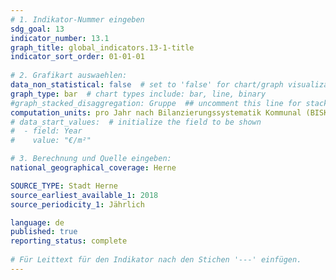 ```yaml
---
# 1. Indikator-Nummer eingeben 
sdg_goal: 13
indicator_number: 13.1
graph_title: global_indicators.13-1-title
indicator_sort_order: 01-01-01
 
# 2. Grafikart auswaehlen: 
data_non_statistical: false  # set to 'false' for chart/graph visualization 
graph_type: bar  # chart types include: bar, line, binary 
#graph_stacked_disaggregation: Gruppe  ## uncomment this line for stacked bars. eplace 'Geschlecht' with the field of aggregation. 
computation_units: pro Jahr nach Bilanzierungssystematik Kommunal (BISKO) (in 1.000 Tonnen)
# data_start_values:  # initialize the field to be shown  
#  - field: Year
#    value: "€/m²"

# 3. Berechnung und Quelle eingeben: 
national_geographical_coverage: Herne

SOURCE_TYPE: Stadt Herne
source_earliest_available_1: 2018
source_periodicity_1: Jährlich

language: de   
published: true 
reporting_status: complete
 
# Für Leittext für den Indikator nach den Stichen '---' einfügen. 
---
```

<!--Die Stadt Herne ist durch die Ordnungs- und Polizeigesetze der Länder verpflichtet, unfreiwillig obdachlosen Menschen eine Unterbringung zu gewähren: die sogenannte ordnungsrechtliche Unterbringung. Der Indikator für Herne ist die Wohnungslosigkeit. Diese Angabe ist eine Stichtagszahl. Sie gibt nicht an, wie viele Menschen innerhalb eines Jahres eine Notunterkunft in Anspruch genommen haben, sondern lediglich, wie viele Menschen jeweils zum 31. Dezember in einer kommunalen Notunterkunft eingewiesen waren (Fallzahlen jeweils nach Stichtag 31. Dezember). <br>-->
